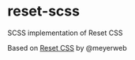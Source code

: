 # reset-scss
SCSS implementation of Reset CSS

Based on [Reset CSS](http://meyerweb.com/eric/tools/css/reset/) by  @meyerweb
